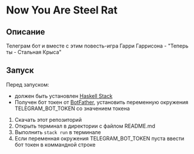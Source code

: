 # Now You Are Steel Rat

## Описание
Телеграм бот и вместе с этим повесть-игра Гарри Гаррисона - "Теперь ты - Стальная Крыса"

## Запуск
Перед запуском:
- должен быть установлен [Haskell Stack](https://docs.haskellstack.org/en/stable/install_and_upgrade/)
- Получен бот токен от [BotFather](https://t.me/BotFather), установить переменную окружения TELEGRAM_BOT_TOKEN со значением токена 


1. Скачать этот репозиторий
2. Открыть терминал в директории с файлом README.md
3. Выполнить ```stack run``` в терминале
4. Если переменная окружения TELEGRAM_BOT_TOKEN пуста ввести бот токен в коммандной строке
